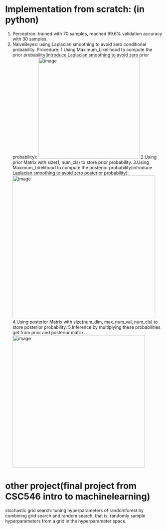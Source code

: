 # Implementation from scratch: (in python)
  1. Perceptron: trained with 70 samples, reached 99.6% validation accuracy with 30 samples.
  2. NaiveBeyes: using Laplacian smoothing to avoid zero conditional probability.
  Procedure:
    1.Using Maximum_Likelihood to compute the prior probability(introduce Laplacian smoothing to avoid zero prior probability):
    <img width="324" alt="image" src="https://user-images.githubusercontent.com/83719401/160288157-cb6f83e0-1e86-4774-93f7-24170b8a87d0.png">
    2.Using prior Matrix with size(1, num_cls) to store prior probability.
    3.Using Maximum_Likelihood to compute the posterior probability(introduce Laplacian smoothing to avoid zero posterior probability):
    <img width="457" alt="image" src="https://user-images.githubusercontent.com/83719401/160288235-93060ebc-19ac-406f-adea-0cea496e7ad9.png">
    4.Using posterior Matrix with size(num_dim, max_num_val, num_cls) to store posterior probability.
    5.Inference by multiplying these probabilities get from prior and posterior matrix.
    <img width="424" alt="image" src="https://user-images.githubusercontent.com/83719401/160288348-2d333362-8d75-4cfc-9e8a-c42bcf253ba7.png">




# other project(final project from CSC546 intro to machinelearning)
stochastic grid search: tuning hyperparameters of randomforest by combining grid search and random search, that is, randomly sample hyperparameters from a grid in the hyperparameter space. 
